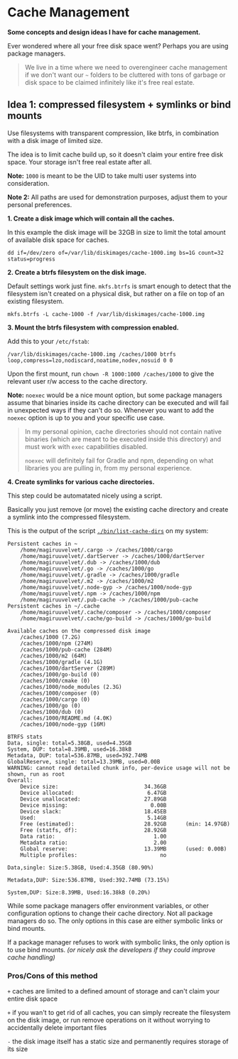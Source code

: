 # Cache Management

**Some concepts and design ideas I have for cache management.**

Ever wondered where all your free disk space went?
Perhaps you are using package managers.

> We live in a time where we need to overengineer cache management if we don't want our `~` folders
> to be cluttered with tons of garbage or disk space to be claimed infinitely like it's free real estate.

## Idea 1: compressed filesystem + symlinks or bind mounts

Use filesystems with transparent compression, like btrfs,
in combination with a disk image of limited size.

The idea is to limit cache build up, so it doesn't claim
your entire free disk space. Your storage isn't free real estate after all.

**Note:** `1000` is meant to be the UID to take multi user systems into consideration.

**Note 2:** All paths are used for demonstration purposes, adjust them to your personal preferences.

**1. Create a disk image which will contain all the caches.**

In this example the disk image will be 32GB in size to limit the total amount of available disk space for caches.

`dd if=/dev/zero of=/var/lib/diskimages/cache-1000.img bs=1G count=32 status=progress`

**2. Create a btrfs filesystem on the disk image.**

Default settings work just fine. `mkfs.btrfs` is smart enough
to detect that the filesystem isn't created on a physical
disk, but rather on a file on top of an existing filesystem.

`mkfs.btrfs -L cache-1000 -f /var/lib/diskimages/cache-1000.img`

**3. Mount the btrfs filesystem with compression enabled.**

Add this to your `/etc/fstab`:

```fstab
/var/lib/diskimages/cache-1000.img /caches/1000 btrfs loop,compress=lzo,nodiscard,noatime,nodev,nosuid 0 0
```

Upon the first mount, run `chown -R 1000:1000 /caches/1000` to give the relevant user r/w access to the cache directory.

**Note:** `noexec` would be a nice mount option, but some package
managers assume that binaries inside its cache directory
can be executed and will fail in unexpected ways if they
can't do so. Whenever you want to add the `noexec` option
is up to you and your specific use case.

> In my personal opinion, cache directories should not contain native binaries (which are meant to be executed inside this directory) and must work with `exec` capabilities disabled.
>
> `noexec` will definitely fail for Gradle and npm, depending on what libraries you are pulling in, from my personal experience.

**4. Create symlinks for various cache directories.**

This step could be automatated nicely using a script.

Basically you just remove (or move) the existing cache directory and create a symlink into the compressed filesystem.

This is the output of the script [`./bin/list-cache-dirs`](./bin/list-cache-dirs) on my system:

```plain
Persistent caches in ~
    /home/magiruuvelvet/.cargo -> /caches/1000/cargo
    /home/magiruuvelvet/.dartServer -> /caches/1000/dartServer
    /home/magiruuvelvet/.dub -> /caches/1000/dub
    /home/magiruuvelvet/.go -> /caches/1000/go
    /home/magiruuvelvet/.gradle -> /caches/1000/gradle
    /home/magiruuvelvet/.m2 -> /caches/1000/m2
    /home/magiruuvelvet/.node-gyp -> /caches/1000/node-gyp
    /home/magiruuvelvet/.npm -> /caches/1000/npm
    /home/magiruuvelvet/.pub-cache -> /caches/1000/pub-cache
Persistent caches in ~/.cache
    /home/magiruuvelvet/.cache/composer -> /caches/1000/composer
    /home/magiruuvelvet/.cache/go-build -> /caches/1000/go-build

Available caches on the compressed disk image
    /caches/1000 (7.2G)
    /caches/1000/npm (274M)
    /caches/1000/pub-cache (284M)
    /caches/1000/m2 (64M)
    /caches/1000/gradle (4.1G)
    /caches/1000/dartServer (289M)
    /caches/1000/go-build (0)
    /caches/1000/cmake (0)
    /caches/1000/node_modules (2.3G)
    /caches/1000/composer (0)
    /caches/1000/cargo (0)
    /caches/1000/go (0)
    /caches/1000/dub (0)
    /caches/1000/README.md (4.0K)
    /caches/1000/node-gyp (16M)

BTRFS stats
Data, single: total=5.38GB, used=4.35GB
System, DUP: total=8.39MB, used=16.38kB
Metadata, DUP: total=536.87MB, used=392.74MB
GlobalReserve, single: total=13.39MB, used=0.00B
WARNING: cannot read detailed chunk info, per-device usage will not be shown, run as root
Overall:
    Device size:                           34.36GB
    Device allocated:                       6.47GB
    Device unallocated:                    27.89GB
    Device missing:                          0.00B
    Device slack:                          18.45EB
    Used:                                   5.14GB
    Free (estimated):                      28.92GB      (min: 14.97GB)
    Free (statfs, df):                     28.92GB
    Data ratio:                               1.00
    Metadata ratio:                           2.00
    Global reserve:                        13.39MB      (used: 0.00B)
    Multiple profiles:                          no

Data,single: Size:5.38GB, Used:4.35GB (80.90%)

Metadata,DUP: Size:536.87MB, Used:392.74MB (73.15%)

System,DUP: Size:8.39MB, Used:16.38kB (0.20%)
```

While some package managers offer environment variables, or
other configuration options to change their cache directory.
Not all package managers do so. The only options in this case
are either symbolic links or bind mounts.

If a package manager refuses to work with symbolic links, the
only option is to use bind mounts. *(or nicely ask the developers if they could improve cache handling)*

### Pros/Cons of this method

 `+` caches are limited to a defined amount of storage and can't claim your entire disk space

 `+` if you wan't to get rid of all caches, you can simply recreate the filesystem on the disk image, or run remove operations on it without worrying to accidentally delete important files

 `-` the disk image itself has a static size and permanently requires storage of its size

